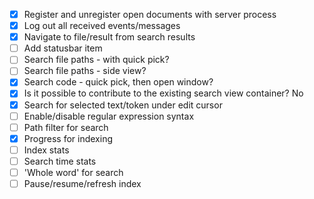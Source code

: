 - [x] Register and unregister open documents with server process 
- [x] Log out all received events/messages 
- [x] Navigate to file/result from search results
- [ ] Add statusbar item 
- [ ] Search file paths - with quick pick?
- [ ] Search file paths - side view?
- [x] Search code - quick pick, then open window? 
 - [x] Is it possible to contribute to the existing search view container? 
    No
- [x] Search for selected text/token under edit cursor
- [ ] Enable/disable regular expression syntax
- [ ] Path filter for search 
- [x] Progress for indexing 
- [ ] Index stats
- [ ] Search time stats 
- [ ] 'Whole word' for search 
- [ ] Pause/resume/refresh index 